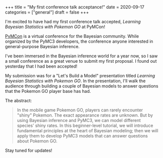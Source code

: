 +++
title = "My first conference talk acceptance!"
date = 2020-09-17
categories = ["general"]
draft = false
+++

I'm excited to have had my first conference talk accepted, *Learning Bayesian Statistics with Pokemon GO* at PyMCon!

<!--more-->

[PyMCon](https://pymc-devs.github.io/pymcon/) is a virtual conference for the Bayesian community. While organized by the PyMC3 developers, the conference anyone interested in general-purpose Bayesian inference. 

I've been immersed in the Bayesian inference world for a year now, so I saw a small conference as a great venue to submit my first proposal. I found out yesterday that I had been accepted!

My submission was for a "Let's Build a Model" presentation titled *Learning Bayesian Statistics with Pokemon GO*. In the presentation, I'll walk the audience through building a couple of Bayesian models to answer questions that the Pokemon GO player base has had.

The abstract:

> In the mobile game Pokemon GO, players can rarely encounter "shiny" Pokemon. The exact appearance rates are unknown. But by using Bayesian inference and PyMC3, we can model different species' shiny rates. In this beginner-level tutorial, we will introduce fundamental principles at the heart of Bayesian modeling; then we will apply them to develop PyMC3 models that can answer questions about Pokemon GO.

Stay tuned for updates!
